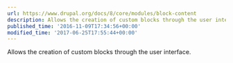 ```yaml
---
url: https://www.drupal.org/docs/8/core/modules/block-content
description: Allows the creation of custom blocks through the user interface.
published_time: '2016-11-09T17:34:56+00:00'
modified_time: '2017-06-25T17:55:44+00:00'
---
```

Allows the creation of custom blocks through the user interface.